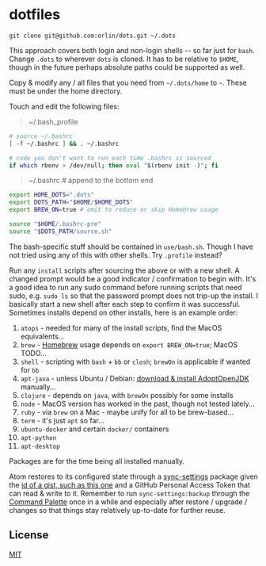 # dotfiles

`git clone git@github.com:orlin/dots.git ~/.dots`

This approach covers both login and non-login shells -- so far just for `bash`.
Change `.dots` to wherever `dots` is cloned. It has to be relative to `$HOME`,
though in the future perhaps absolute paths could be supported as well.

Copy & modify any / all files that you need from `~/.dots/home` to `~`.
These must be under the home directory.

Touch and edit the following files:

> ~/.bash_profile

```bash
# source ~/.bashrc
[ -f ~/.bashrc ] && . ~/.bashrc

# code you don't want to run each time .bashrc is sourced
if which rbenv > /dev/null; then eval "$(rbenv init -)"; fi
```

> ~/.bashrc # append to the bottom end

```bash
export HOME_DOTS=".dots"
export DOTS_PATH="$HOME/$HOME_DOTS"
export BREW_ON=true # omit to reduce or skip Homebrew usage

source "$HOME/.bashrc-pre"
source "$DOTS_PATH/source.sh"
```

The bash-specific stuff should be contained in `use/bash.sh`.
Though I have not tried using any of this with other shells.
Try `.profile` instead?

Run any `install` scripts after sourcing the above or with a new shell.
A changed prompt would be a good indicator / confirmation to begin with.
It's a good idea to run any sudo command before running scripts that need sudo,
e.g. `sudo ls` so that the password prompt does not trip-up the install.
I basically start a new shell after each step to confirm it was successful.
Sometimes installs depend on other installs, here is an example order:

1. `atops` - needed for many of the install scripts, find the MacOS equivalents...
2. `brew` - [Homebrew](https://brew.sh/) usage depends on `export BREW_ON=true`; MacOS TODO...
3. `shell` - scripting with `bash` + `bb` or `closh`; `brewOn` is applicable if wanted for `bb`
4. `apt-java` - unless Ubuntu / Debian: [download & install AdoptOpenJDK](https://adoptopenjdk.net/releases.html?variant=openjdk11&jvmVariant=hotspot) manually...
5. `clojure` - depends on `java`, with `brewOn` possibly for some installs
6. `node` - MacOS version has worked in the past, though not tested lately...
7. `ruby` - via `brew` on a Mac - maybe unify for all to be brew-based...
8. `term` - it's just `apt` so far...
9. `ubuntu-docker` and certain `docker/` containers
10. `apt-python`
11. `apt-desktop`

Packages are for the time being all installed manually.

Atom restores to its configured state through a [sync-settings](http://atom.io/packages/sync-settings) package given the [id of a gist, such as this one](https://gist.github.com/orlin/0a47688f152d7ceccb646a23e8245449) and a GitHub Personal Access Token that can read & write to it. Remember to run `sync-settings:backup` through the [Command Palette](https://github.com/atom/command-palette) once in a while and especially after restore / upgrade / changes so that things stay relatively up-to-date for further reuse.

## License

[MIT](http://orlin.mit-license.org)
